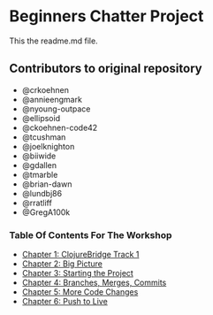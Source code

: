 # Beginners Chatter Project

This the readme.md file. 


## Contributors to original repository

* @crkoehnen
* @annieengmark
* @nyoung-outpace
* @ellipsoid
* @ckoehnen-code42
* @tcushman
* @joelknighton
* @biiwide
* @gdallen
* @tmarble
* @brian-dawn
* @lundbj86
* @rratliff
* @GregA100k


### Table Of Contents For The Workshop
* [Chapter 1: ClojureBridge Track 1](Pages/Page%201_Intro%20TOC.md)
* [Chapter 2: Big Picture](Pages/Page%202_Big%20Picture.md)
* [Chapter 3: Starting the Project](Pages/Page%203_Start%20project.md)
* [Chapter 4: Branches, Merges, Commits](Pages/Page%204_%20Change%20code.md)
* [Chapter 5: More Code Changes](Pages/Page%205_More%20code%20changes.md)
* [Chapter 6: Push to Live](Pages/Page%206_Push%20to%20live.md)
